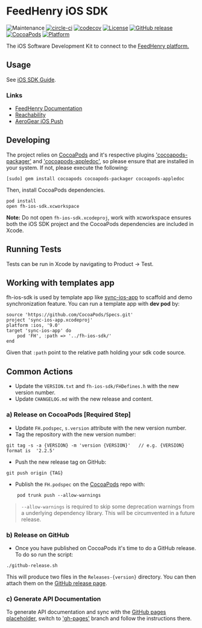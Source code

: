 # FeedHenry iOS SDK


![Maintenance](https://img.shields.io/maintenance/yes/2017.svg)
[![circle-ci](https://img.shields.io/circleci/project/github/feedhenry/fh-ios-sdk/master.svg)](https://circleci.com/gh/feedhenry/fh-ios-sdk)
[![codecov](https://codecov.io/gh/feedhenry/fh-ios-sdk/branch/master/graph/badge.svg)](https://codecov.io/gh/feedhenry/fh-ios-sdk)
[![License](https://img.shields.io/badge/-Apache%202.0-blue.svg)](https://opensource.org/s/Apache-2.0)
[![GitHub release](https://img.shields.io/github/release/feedhenry/fh-ios-sdk.svg)](https://github.com/feedhenry/fh-ios-sdk/releases)
[![CocoaPods](https://img.shields.io/cocoapods/v/FH.svg)](https://cocoapods.org/pods/FH)
[![Platform](https://img.shields.io/cocoapods/p/FH.svg)](https://cocoapods.org/pods/FH)

The iOS Software Development Kit to connect to the [FeedHenry platform.](http://www.feedhenry.com)

## Usage

See [iOS SDK Guide](http://docs.feedhenry.com/v2/sdk_ios.html).

### Links
* [FeedHenry Documentation](http://docs.feedhenry.com)
* [Reachability](https://github.com/tonymillion/Reachability)
* [AeroGear iOS Push](https://github.com/aerogear/aerogear-ios-push)


## Developing

The project relies on [CocoaPods](http://cocoapods.org) and it's respective plugins  ['cocoapods-packager'](https://github.com/CocoaPods/cocoapods-packager) and ['cocoapods-appledoc'](https://github.com/CocoaPods/cocoapods-appledoc), so please ensure that are installed in your system. If not, please execute the following:

```
[sudo] gem install cocoapods cocoapods-packager cocoapods-appledoc
```
Then, install CocoaPods dependencies.  
```
pod install
open fh-ios-sdk.xcworkspace
```
**Note:** Do not open `fh-ios-sdk.xcodeproj`, work with xcworkspace ensures both the iOS SDK project and the CocoaPods dependencies are included in Xcode.

## Running Tests
Tests can be run in Xcode by navigating to Product -> Test.

## Working with templates app

fh-ios-sdk is used by template app like [sync-ios-app]() to scaffold and demo synchronization feature. You can run a template app with **dev pod** by:

```
source 'https://github.com/CocoaPods/Specs.git'
project 'sync-ios-app.xcodeproj'
platform :ios, '9.0'
target 'sync-ios-app' do
    pod 'FH', :path => '../fh-ios-sdk/'
end
```
Given that `:path` point to the relative path holding your sdk code source.

## Common Actions

* Update the `VERSION.txt` and `fh-ios-sdk/FHDefines.h` with the new version number.
* Update `CHANGELOG.md` with the new release and content.

### a) Release on CocoaPods  [Required Step]
* Update `FH.podspec`, `s.version` attribute with the new version number.
* Tag the repository with the new version number:

```
git tag -s -a {VERSION} -m 'version {VERSION}'   // e.g. {VERSION} format is  '2.2.5'
```

* Push the new release tag on GitHub:

```
git push origin {TAG}
```

* Publish the `FH.podspec` on the [CocoaPods](http://cocoapods.org) repo with:

```
 	pod trunk push --allow-warnings
```

>	`--allow-warnings` is required to skip some deprecation warnings from a underlying dependency library. This will be circumvented in a future release.

### b) Release on GitHub
* Once you have published on CocoaPods it's time to do a GitHub release. To do so run the script:

```
./github-release.sh
```

This will produce two files in the `Releases-{version}` directory.  You can then attach them on the [GitHub release page](https://help.github.com/articles/creating-releases/).

### c) Generate API Documentation

To generate API documentation and sync with the [GitHub pages placeholder](http://feedhenry.github.io/fh-ios-sdk/FH/docset/Contents/Resources/Documents/index.html), switch to ['gh-pages'](https://github.com/feedhenry/fh-ios-sdk/tree/gh-pages) branch and follow the instructions there.
